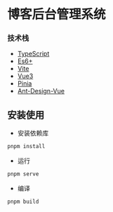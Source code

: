 # 博客后台管理系统

### 技术栈

- [TypeScript](https://www.typescriptlang.org/)
- [Es6+](http://es6.ruanyifeng.com/)
- [Vite](https://vitejs.dev/)
- [Vue3](https://v3.vuejs.org/)
- [Pinia](https://pinia.vuejs.org/)
- [Ant-Design-Vue](https://2x.antdv.com/docs/vue/introduce-cn/)

## 安装使用

- 安装依赖库

```bash
pnpm install
```

- 运行

```bash
pnpm serve
```

- 编译

```bash
pnpm build
```
